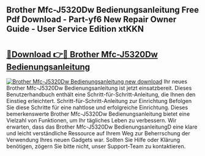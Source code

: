 ## Brother Mfc-J5320Dw Bedienungsanleitung Free Pdf Download - Part-yf6 New Repair Owner Guide - User Service Edition xtKKN

# <h2><a href="http://df0h1f.blite.top/?on=Brother+Mfc-J5320Dw+Bedienungsanleitung">🔗Download 👉🔴 Brother Mfc-J5320Dw Bedienungsanleitung</a></h2>

[![Brother Mfc-J5320Dw Bedienungsanleitung new download](https://i.imgur.com/lujVjoI.png)](http://df0h1f.blite.top/?on=Brother+Mfc-J5320Dw+Bedienungsanleitung)
Ihr neues Brother Mfc-J5320Dw Bedienungsanleitung ist jetzt einsatzbereit. Dieses Benutzerhandbuch enthält eine Schritt-für-Schritt-Anleitung, die Ihnen den Einstieg erleichtert. Schritt-für-Schritt-Anleitung zur Einrichtung Befolgen Sie diese Schritte für eine nahtlose und erfolgreiche Einrichtung. Dieses bemerkenswerte Brother Mfc-J5320Dw Bedienungsanleitung bietet eine Vielzahl von Funktionen, um Ihr tägliches Leben zu verbessern. Wir erwarten, dass das Brother Mfc-J5320Dw BedienungsanleitungD eine klare und leicht verständliche Ressource auf Ihrem Weg zur Beherrschung der Verwendung Ihres neuen Gadgets war. Sollten Sie Hilfe oder Klärung benötigen, zögern Sie bitte nicht, unser Support-Team zu kontaktieren.

